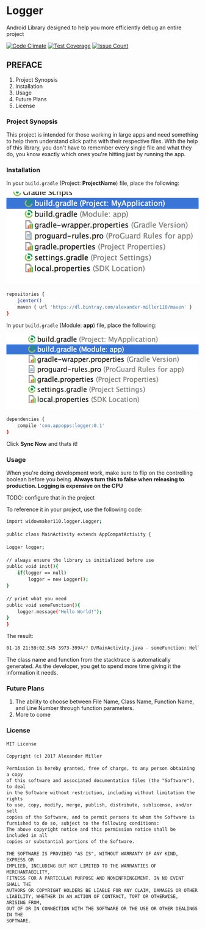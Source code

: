 # Logger
Android Library designed to help you more efficiently debug an entire project

[![Code Climate](https://codeclimate.com/github/widowmaker110/Logger/badges/gpa.svg)](https://codeclimate.com/github/widowmaker110/Logger) [![Test Coverage](https://codeclimate.com/github/widowmaker110/Logger/badges/coverage.svg)](https://codeclimate.com/github/widowmaker110/Logger/coverage) [![Issue Count](https://codeclimate.com/github/widowmaker110/Logger/badges/issue_count.svg)](https://codeclimate.com/github/widowmaker110/Logger)

## PREFACE ##
1. Project Synopsis 
2. Installation
3. Usage
4. Future Plans
5. License

### Project Synopsis ###

This project is intended for those working in large apps and need something to help them understand click paths with their respective files. With the help of this library, you don't have to remember every single file and what they do, you know exactly which ones you're hitting just by running the app.

### Installation ###

In your ```build.gradle``` (Project: **ProjectName**) file, place the following:

![Project Gradle](/images/project_gradle.png?raw=true "Project Gradle")

```sh
repositories { 
    jcenter()
    maven { url 'https://dl.bintray.com/alexander-miller110/maven' }
}

```
In your ```build.gradle``` (Module: **app**) file, place the following:

![App Gradle](/images/app_gradle.png?raw=true "App Gradle")

```sh
dependencies {
    compile 'com.appopps:logger:0.1'
}
```

Click **Sync Now** and thats it!

### Usage ###

When you're doing development work, make sure to flip on the controlling boolean before you being. **Always turn this to false when releasing to production. Logging is expensive on the CPU**

TODO: configure that in the project

To reference it in your project, use the following code:
```sh
import widowmaker110.logger.Logger;

public class MainActivity extends AppCompatActivity {

Logger logger;

// always ensure the library is initialized before use
public void init(){
    if(logger == null)
        logger = new Logger();
}

// print what you need
public void someFunction(){
    logger.message("Hello World!");
}
}
```

The result:
```sh
01-18 21:59:02.545 3973-3994/? D/MainActivity.java - someFunction: Hello World!
```

The class name and function from the stacktrace is automatically generated. As the developer, you get to spend more time giving it the information it needs.

### Future Plans ###

1. The ability to choose between File Name, Class Name, Function Name, and Line Number through function parameters.
2. More to come

### License ###
```
MIT License

Copyright (c) 2017 Alexander Miller

Permission is hereby granted, free of charge, to any person obtaining a copy
of this software and associated documentation files (the "Software"), to deal
in the Software without restriction, including without limitation the rights
to use, copy, modify, merge, publish, distribute, sublicense, and/or sell
copies of the Software, and to permit persons to whom the Software is
furnished to do so, subject to the following conditions:
The above copyright notice and this permission notice shall be included in all
copies or substantial portions of the Software.

THE SOFTWARE IS PROVIDED "AS IS", WITHOUT WARRANTY OF ANY KIND, EXPRESS OR
IMPLIED, INCLUDING BUT NOT LIMITED TO THE WARRANTIES OF MERCHANTABILITY,
FITNESS FOR A PARTICULAR PURPOSE AND NONINFRINGEMENT. IN NO EVENT SHALL THE
AUTHORS OR COPYRIGHT HOLDERS BE LIABLE FOR ANY CLAIM, DAMAGES OR OTHER
LIABILITY, WHETHER IN AN ACTION OF CONTRACT, TORT OR OTHERWISE, ARISING FROM,
OUT OF OR IN CONNECTION WITH THE SOFTWARE OR THE USE OR OTHER DEALINGS IN THE
SOFTWARE.
```
